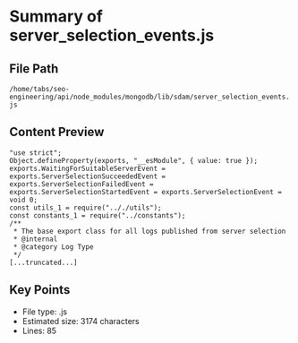 # Summary of server_selection_events.js
  
## File Path
`/home/tabs/seo-engineering/api/node_modules/mongodb/lib/sdam/server_selection_events.js`

## Content Preview
```
"use strict";
Object.defineProperty(exports, "__esModule", { value: true });
exports.WaitingForSuitableServerEvent = exports.ServerSelectionSucceededEvent = exports.ServerSelectionFailedEvent = exports.ServerSelectionStartedEvent = exports.ServerSelectionEvent = void 0;
const utils_1 = require(".././utils");
const constants_1 = require("../constants");
/**
 * The base export class for all logs published from server selection
 * @internal
 * @category Log Type
 */
[...truncated...]
```

## Key Points
- File type: .js
- Estimated size: 3174 characters
- Lines: 85
